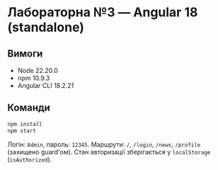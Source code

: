 # Лабораторна №3 — Angular 18 (standalone)

## Вимоги
- Node 22.20.0
- npm 10.9.3
- Angular CLI 18.2.21

## Команди
```bash
npm install
npm start
```

Логін: `Admin`, пароль: `12345`.
Маршрути: `/`, `/login`, `/news`, `/profile` (захищено guard'ом).
Стан авторизації зберігається у `localStorage` (`isAuthorized`).
